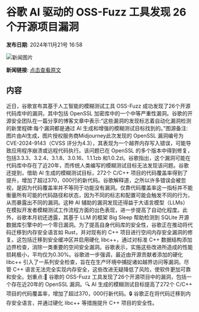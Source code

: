 # ​谷歌 AI 驱动的 OSS-Fuzz 工具发现 26 个开源项目漏洞

**发布日期**: 2024年11月21号 16:58

![新闻图片](https://pic.chinaz.com/picmap/202311281038503909_6.jpg)

**新闻链接**: [点击查看原文](https://www.aibase.com/zh/news/13395)

## 内容

近日，谷歌宣布其基于人工智能的模糊测试工具 OSS-Fuzz 成功发现了26个开源代码库中的漏洞，其中包括 OpenSSL 加密库中的一个中等严重性漏洞。谷歌的开源安全团队在一篇分享的博客文章中表示:“这些漏洞的发现标志着自动化漏洞检测的新里程碑:每个漏洞都是通过 AI 生成和增强的模糊测试目标找到的。”图源备注:图片由AI生成，图片授权服务商Midjourney此次发现的 OpenSSL 漏洞编号为 CVE-2024-9143（CVSS 评分为4.3），其表现为一个越界内存写入错误，可能导致应用程序崩溃或远程代码执行。该问题已在 OpenSSL 的多个版本中得到修复，包括3.3.3、3.2.4、3.1.8、3.0.16、1.1.1zb 和1.0.2zl。谷歌指出，这个漏洞可能在代码库中存在了近20年，而传统人类编写的模糊测试目标无法发现该问题。谷歌还提到，借助 AI 生成的模糊测试目标，272个 C/C++ 项目的代码覆盖率得到了提升，增加了超过370，000行的新代码。谷歌解释道，之所以许多错误会被忽视，是因为代码覆盖率并不等同于功能没有漏洞。仅靠代码覆盖率这一指标并不能衡量所有可能的代码路径和状态，因为不同的标志和配置可能会触发不同的行为，从而暴露出不同的漏洞。这种 AI 辅助的漏洞发现还得益于大语言模型（LLMs）在模拟开发者模糊测试工作流程方面的出色表现，进一步提高了自动化程度。此外，谷歌本月初还透露，其基于 LLM 的框架 Big Sleep 帮助检测到 SQLite 开源数据库引擎中的一个零日漏洞。为了提高自身代码库的安全性，谷歌正在推动将代码迁移到内存安全语言如 Rust，并对现有的 C++ 项目进行空间内存安全漏洞的修复。这包括迁移到安全缓冲区并启用硬化 libc++，通过对标准 C++ 数据结构添加边界检查，消除一类重要的空间安全漏洞。谷歌表示，实施这些改进所造成的性能损耗极小，平均仅为0.30%。谷歌进一步强调，最近由开源贡献者添加的硬化 libc++ 引入了一系列安全检查，旨在在生产环境中捕捉诸如越界访问等漏洞。尽管 C++ 语言无法完全实现内存安全，这些改进无疑降低了风险，使软件更加可靠和安全。划重点:🌟 谷歌的 OSS-Fuzz 工具发现了26个开源项目中的漏洞，包括一个存在近20年的 OpenSSL 漏洞。🔍 AI 生成的模糊测试目标提高了272个 C/C++ 项目的代码覆盖率，增加了超过370，000行新代码。🔒 谷歌正在将代码迁移到内存安全语言，并通过硬化 libc++ 等措施提升 C++ 项目的安全性。
